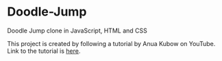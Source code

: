 # Doodle-Jump
Doodle Jump clone in JavaScript, HTML and CSS

This project is created by following a tutorial by Anua Kubow on YouTube. Link to the tutorial is [here]([url](https://www.youtube.com/watch?v=8xPsg6yv7TU&t=1653s)).
